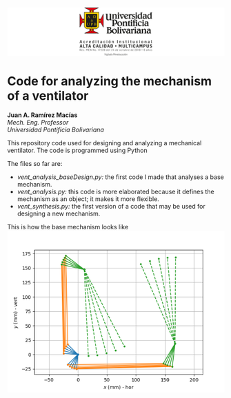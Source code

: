 ![Logo UPB](./img/logoUPB.png)

# Code for analyzing the mechanism of a ventilator
**Juan A. Ramírez Macías**  
*Mech. Eng. Professor*  
*Universidad Pontificia Bolivariana*

This repository code used for designing and analyzing a mechanical ventilator. The code is programmed using Python

The files so far are:
- *vent_analysis_baseDesign.py:* the first code I made that analyses a base mechanism.
- *vent_analysis.py:* this code is more elaborated because it defines the mechanism as an object; it makes it more flexible.
- *vent_synthesis.py:* the first version of a code that may be used for designing a new mechanism.

This is how the base mechanism looks like
![Position analysis](./img/posi_analysis.png)